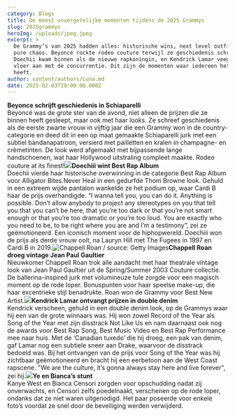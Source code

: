 ```yaml
---
category: Blogs
title: De meest onvergetelijke momenten tijdens de 2025 Grammys
slug: 2025grammys
heroImg: /uploads/jpeg.jpeg
excerpt: >
  De Grammy’s van 2025 hadden alles: historische wins, next level outfits en
  pure chaos. Beyoncé rockte rodeo couture terwijl ze geschiedenis schreef,
  Doechii kwam binnen als de nieuwe rapkoningin, en Kendrick Lamar veegde de
  vloer aan met de concurrentie. Dit zijn de momenten waar iedereen het over
  heeft.
author: content/authors/Luna.md
date: 2025-02-03T19:00:00.000Z
---
```


**Beyonce schrijft geschiedenis in Schiaparelli**\
Beyoncé was de grote ster van de avond, niet alleen de prijzen die ze binnen heeft gesleept, maar ook met haar looks. Ze schreef geschiedenis als de eerste zwarte vrouw in vijftig jaar die een Grammy won in de country-categorie en deed dit in een op maat gemaakte Schiaparelli jurk met een subtiel bandanapatroon, versierd met pailletten en kralen in champagne- en crèmetinten. De look werd afgemaakt met bijpassende lange handschoenen, wat haar Hollywood uitstraling compleet maakte. Rodeo couture at its finest!![](</uploads/Doechii 2.png>)**Doechiii wint Best Rap Album**\
Doechii vierde haar historische overwinning in de categorie Best Rap Album voor Alligator Bites Never Heal in een gedurfde Thom Browne look. Gehuld in een extreem wijde pantalon wankelde ze het podium op, waar Cardi B haar de prijs overhandigde. “I wanna tell you, you can do it. Anything is possible. Don’t allow anybody to project any stereotypes on you that tell you that you can’t be here, that you’re too dark or that you’re not smart enough or that you’re too dramatic or you’re too loud. You are exactly who you need to be, to be right where you are and I’m a testimony”, zei ze geëmotioneerd. Een iconisch moment voor de hiphopwereld. Doechiii won de prijs als derde vrouw ooit, na Lauryn Hill met The Fugees in 1997 en Cardi B in 2019.![Chappell Roan / source: Getty Images](/uploads/JPG.png "Chappell Roan / source: Getty Images")**Chappell Roan droeg vintage Jean Paul Gaultier**\
Nieuwkomer Chappell Roan trok alle aandacht met haar theatrale vintage look van Jean Paul Gaultier uit de Spring/Summer 2003 Couture collectie. De ballerina-inspired jurk met volumineuze tule zorgde voor een magisch moment op de rode loper. Bonuspunten voor haar speelse make-up, die haar excentrieke stijl benadrukte. Roan won de Grammy voor Best New Artist.![](/uploads/kendrick-lamar-2025-grammys-soty.jpg)**Kendrick Lamar ontvangt prijzen in double denim**\
Kendrick verscheen, gehuld in een double denim look, op de Grammys waar hij een van de grote winnaars was. Hij won zowel Record of the Year als Song of the Year met zijn disstrack Not Like Us en nam daarnaast ook nog de awards voor Best Rap Song, Best Music Video en Best Rap Performance mee naar huis. Met de ‘Canadian tuxedo’ die hij droeg, een pak van denim, gaf Lamar nog een subtiele sneer aan Drake, waarvoor de disstrack bedoeld was. Bij het ontvangen van de prijs voor Song of the Year was hij zichtbaar geëmotioneerd en bracht hij een eerbetoon aan de West Coast rapscene. "We are the culture, it’s gonna always stay here and live forever", zei hij.![](/uploads/kanye.png)**Ye en Bianca’s stunt**\
Kanye West en Bianca Censori zorgden voor opschudding nadat zij onverwachts, en Censori zelfs poedelnaakt, verschenen op de rode loper, ondanks dat ze niet waren uitgenodigd. Het paar poseerde voor enkele foto’s voordat ze snel door de beveiliging werden verwijderd.
